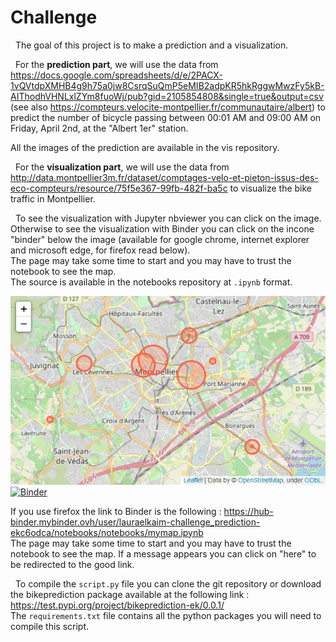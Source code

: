 # Challenge

&nbsp;
The goal of this project is to make a prediction and a visualization.

&nbsp;
For the **prediction part**, we will use the data from https://docs.google.com/spreadsheets/d/e/2PACX-1vQVtdpXMHB4g9h75a0jw8CsrqSuQmP5eMIB2adpKR5hkRggwMwzFy5kB-AIThodhVHNLxlZYm8fuoWj/pub?gid=2105854808&single=true&output=csv (see also https://compteurs.velocite-montpellier.fr/communautaire/albert) to predict the number of bicycle passing between 00:01 AM and 09:00 AM on Friday, April 2nd, at the "Albert 1er" station.  

All the images of the prediction are available in the vis repository.  

&nbsp;
For the **visualization part**, we will use the data from http://data.montpellier3m.fr/dataset/comptages-velo-et-pieton-issus-des-eco-compteurs/resource/75f5e367-99fb-482f-ba5c to visualize the bike traffic in Montpellier.

&nbsp;
To see the visualization with Jupyter nbviewer you can click on the image.  
Otherwise to see the visualization with Binder you can click on the incone "binder" below the image (available for google chrome, internet explorer and microsoft edge, for firefox read below).  
The page may take some time to start and you may have to trust the notebook to see the map.   
The source is available in the notebooks repository at `.ipynb` format.

[![](bikeprediction/vis/mymap.png)](https://nbviewer.jupyter.org/github/LauraElKaim/Challenge_prediction/blob/main/notebooks/mymap.ipynb)  
[![Binder](https://mybinder.org/badge_logo.svg)](https://mybinder.org/v2/gh/LauraElKaim/Challenge_prediction/e67d5f234f880789fef22585a1d4706bbead7938?filepath=notebooks%2Fmymap.ipynb)

If you use firefox the link to Binder is the following : https://hub-binder.mybinder.ovh/user/lauraelkaim-challenge_prediction-ekc6odca/notebooks/notebooks/mymap.ipynb  
The page may take some time to start and you may have to trust the notebook to see the map. If a message appears you can click on "here" to be redirected to the good link.

&nbsp;
To compile the `script.py` file you can clone the git repository or download the bikeprediction package available at the following link : https://test.pypi.org/project/bikeprediction-ek/0.0.1/  
The `requirements.txt` file contains all the python packages you will need to compile this script.